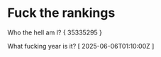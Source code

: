 # Fuck the rankings

Who the hell am I?
{ 35335295 }

What fucking year is it?
[ 2025-06-06T01:10:00Z ]

